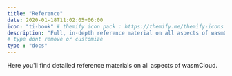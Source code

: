 ```yaml
---
title: "Reference"
date: 2020-01-18T11:02:05+06:00
icon: "ti-book" # themify icon pack : https://themify.me/themify-icons
description: "Full, in-depth reference material on all aspects of wasmCloud."
# type dont remove or customize
type : "docs"
---
```


Here you'll find detailed reference materials on all aspects of wasmCloud. 